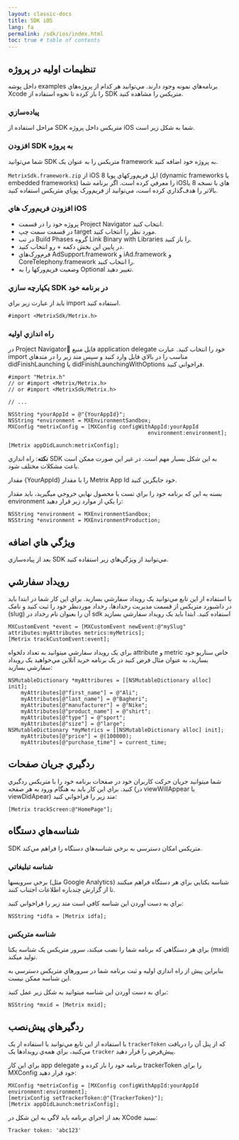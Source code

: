 ```yaml
---
layout: classic-docs
title: SDK iOS
lang: fa
permalink: /sdk/ios/index.html
toc: true # table of contents
---
```


## تنظيمات اوليه در پروژه

داخل پوشه examples برنامه‌هاي نمونه وجود دارند. مي‌توانيد هر کدام از پروژه‌هاي Xcode را باز کرده تا نحوه استفاده از SDK متريکس را مشاهده کنيد.

### پياده‌سازي

مراحل استفاده از SDK متريکس داخل پروژه iOS شما به شکل زير است.

### افزودن SDK به پروژه

شما مي‌توانيد SDK متريکس را به عنوان يک framework به پروژه خود اضافه کنيد.

`MetrixSdk.framework.zip`
از iOS 8 اپل فريم‌ورکهاي پويا (dynamic frameworks يا embedded frameworks) را معرفي کرده است. اگر برنامه‌ شما iOSهاي با نسخه 8 يا بالاتر را هدف‌گذاري کرده است، مي‌توانيد از فريم‌ورک پوياي متريکس استفاده کنيد.

### افزودن فريم‌ورک هاي iOS

- پروژه خود را در قسمت Project Navigator انتخاب کنيد.
- در قسمت سمت چپ target مورد نظر را انتخاب کنيد.
- در تب Build Phases گروه Link Binary with Libraries را باز کنيد.
- در پايين اين بخش دکمه + رو انتخاب کنيد.
- فرم‌ورک‌هاي AdSupport.framework و iAd.framework و CoreTelephony.framework را انتخاب کنيد.
- وضعيت فريم‌ورکها را به Optional تغيير دهيد.

### يکپارچه سازي SDK در برنامه خود

بايد از عبارت زير براي import استفاده کنيد.

```
#import <MetrixSdk/Metrix.h>
```

### راه اندازي اوليه

در Project Navigatorُ فايل منبع application delegate خود را انتخاب کنيد. عبارت import مناسب را در بالاي فايل وارد کنيد و سپس متد زير را در متدهاي didFinishLaunching يا didFinishLaunchingWithOptions فراخواني کنيد.

```
#import "Metrix.h"
// or #import <Metrix/Metrix.h>
// or #import <MetrixSdk/Metrix.h>

// ...

NSString *yourAppId = @"{YourAppId}";
NSString *environment = MXEnvironmentSandbox;
MXConfig *metrixConfig = [MXConfig configWithAppId:yourAppId
                                            environment:environment];

[Metrix appDidLaunch:metrixConfig];
```

**نکته**: راه‌ اندازي SDK به اين شکل بسيار مهم است. در غير اين صورت ممکن است باعث مشکلات مختلف شود.

مقدار {YourAppId} را با مقدار Metrix App Id خود جايگزين کنيد.

بسته به اين که برنامه خود را براي تست يا محصول نهايي خروجي ميگيريد، بايد مقدار environment را يکي از موارد زير قرار دهيد:

```
NSString *environment = MXEnvironmentSandbox;
NSString *environment = MXEnvironmentProduction;
```

## ويژگي هاي اضافه

بعد از پياده‌سازي SDK مي‌توانيد از ويژگي‌هاي زير استفاده کنيد.

## رويداد سفارشي

با استفاده از اين تابع مي‌توانيد يک رويداد سفارشي بسازيد. براي اين کار شما در ابتدا بايد در داشبورد متريکس از قسمت مديريت رخدادها، رخداد موردنظر خود را ثبت کنيد و نامک (slug) آن را بعنوان نام رخداد در sdk استفاده کنيد.
ابتدا بايد يک رويداد سفارشي بسازيد

```
MXCustomEvent *event = [MXCustomEvent newEvent:@"mySlug" attributes:myAttributes metrics:myMetrics];
[Metrix trackCustomEvent:event];
```

براي يک رويداد سفارشي ميتوانيد به تعداد دلخواه attribute و metric خاص سناريو خود بسازيد، به عنوان مثال فرض کنيد در يک برنامه خريد آنلاين مي‌خواهيد يک رويداد سفارشي بسازيد:

```
NSMutableDictionary *myAttribures = [[NSMutableDictionary alloc] init];
	myAttributes[@"first_name"] = @"Ali";
	myAttributes[@"last_name"] = @"Bagheri";
	myAttributes[@"manufacturer"] = @"Nike";
	myAttributes[@"product_name"] = @"shirt";
	myAttributes[@"type"] = @"sport";
	myAttributes[@"size"] = @"large";
NSMutableDictionary *myMetrics = [[NSMutableDictionary alloc] init];
	myAttributes[@"price"] = @(100000);
	myAttributes[@"purchase_time"] = current_time;
```

## ردگيري جريان صفحات

شما ميتوانيد جريان حرکت کاربران خود در صفحات برنامه خود را با متريکس ردگيري کنيد. براي اين کار بايد به هنگام ورود به هر صفحه (در viewWillAppear يا viewDidApear) متد زير را فراخواني کنيد:

```
[Metrix trackScreen:@"HomePage"];
```

## شناسه‌هاي دستگاه

SDK متريکس امکان دسترسي به برخي شناسه‌هاي دستگاه را فراهم مي‌کند.

### شناسه تبليغاتي

برخي سرويسها (مثل Google Analytics) شناسه يکتايي براي هر دستگاه فراهم ميکنند تا از گزارش چندباره اطلاعات اجتناب کنند.

براي به دست آوردن اين شناسه کافي است متد زير را فراخواني کنيد:

```
NSString *idfa = [Metrix idfa];
```

### شناسه متريکس

براي هر دستگاهي که برنامه شما را نصب ميکند، سرور متريکس يک شناسه يکتا (mxid) توليد ميکند.

بنابراين پيش از راه اندازي اوليه و ثبت برنامه شما در سرورهاي متريکس دسترسي به اين شناسه ممکن نيست.

براي به دست آوردن اين شناسه ميتوانيد به شکل زير عمل کنيد:

```
NSString *mxid = [Metrix mxid];
```

## ردگيرهاي پيش‌نصب

با استفاده از اين تابع مي‌توانيد با استفاده از يک `trackerToken` که از پنل آن را دريافت مي‌کنيد، براي همه‌ي رويدادها يک `tracker` پيش‌فرض را قرار دهيد.

براي اين کار app delegate برنامه خود را باز کرده و trackerToken را براي MXConfig خود قرار دهيد:

```
MXConfig *metrixConfig = [MXConfig configWithAppId:yourAppId environment:environment];
[metrixConfig setTrackerToken:@"{TrackerToken}"];
[Metrix appDidLaunch:metrixConfig];
```

بعد از اجراي برنامه بايد لاگي به اين شکل در XCode ببينيد:

```
Tracker token: 'abc123'
```
